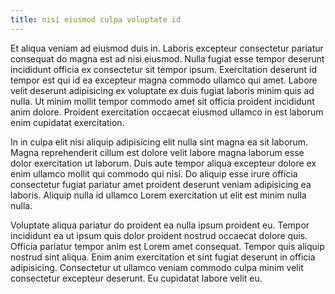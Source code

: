 ```yaml
---
title: nisi eiusmod culpa voluptate id
---
```


Et aliqua veniam ad eiusmod duis in. Laboris excepteur consectetur pariatur consequat do magna est ad nisi eiusmod. Nulla fugiat esse tempor deserunt incididunt officia ex consectetur sit tempor ipsum. Exercitation deserunt id tempor est qui id ea excepteur magna commodo ullamco qui amet. Labore velit deserunt adipisicing ex voluptate ex duis fugiat laboris minim quis ad nulla. Ut minim mollit tempor commodo amet sit officia proident incididunt anim dolore. Proident exercitation occaecat eiusmod ullamco in est laborum enim cupidatat exercitation.

In in culpa elit nisi aliquip adipisicing elit nulla sint magna ea sit laborum. Magna reprehenderit cillum est dolore velit labore magna laborum esse dolor exercitation ut laborum. Duis aute tempor aliqua excepteur dolore ex enim ullamco mollit qui commodo qui nisi. Do aliquip esse irure officia consectetur fugiat pariatur amet proident deserunt veniam adipisicing ea laboris. Aliquip nulla id ullamco Lorem exercitation ut elit est minim nulla nulla.

Voluptate aliqua pariatur do proident ea nulla ipsum proident eu. Tempor incididunt ea ut ipsum quis dolor proident nostrud occaecat dolore quis. Officia pariatur tempor anim est Lorem amet consequat. Tempor quis aliquip nostrud sint aliqua. Enim anim exercitation et sint fugiat deserunt in officia adipisicing. Consectetur ut ullamco veniam commodo culpa minim velit consectetur excepteur deserunt. Eu cupidatat labore velit eu.